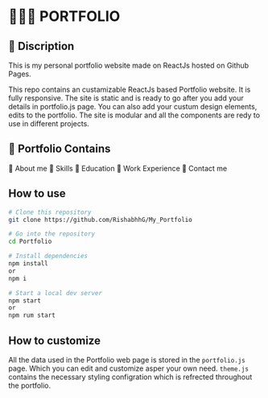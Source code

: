 # 👨🏻‍🔬 PORTFOLIO

## 📃 Discription
This is my personal portfolio website made on ReactJs hosted on Github Pages. 

This repo contains an custamizable ReactJs based Portfolio website. It is fully responsive. The site is static and is ready to go after you add your details in portfolio.js page. You can also add your custum design elements, edits to the portfolio. The site is modular and all the components are redy to use in different projects.
## 📃 Portfolio Contains
💎 About me
💎 Skills
💎 Education
💎 Work Experience
💎 Contact me

## How to use

```bash
# Clone this repository
git clone https://github.com/RishabhhG/My_Portfolio

# Go into the repository
cd Portfolio

# Install dependencies
npm install
or
npm i

# Start a local dev server
npm start
or
npm rum start
```
## How to customize


All the data used in the Portfolio web page is stored in the ```portfolio.js``` page. Which you can edit and customize asper your own need.
```theme.js``` contains the necessary styling configration which is refrected throughout the portfolio.
